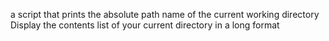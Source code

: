 a script that prints the absolute path name of the current working directory
Display the contents list of your current directory in a long format
